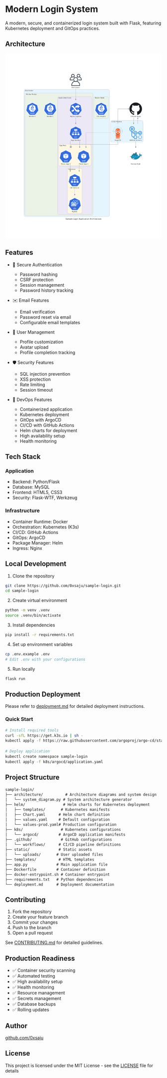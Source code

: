 # Modern Login System

A modern, secure, and containerized login system built with Flask, featuring Kubernetes deployment and GitOps practices.

## Architecture
![System Architecture](architecture/sample_login_application_architecture.png)

## Features

- 🔐 Secure Authentication
  - Password hashing
  - CSRF protection
  - Session management
  - Password history tracking

- ✉️ Email Features
  - Email verification
  - Password reset via email
  - Configurable email templates

- 👤 User Management
  - Profile customization
  - Avatar upload
  - Profile completion tracking

- 🛡️ Security Features
  - SQL injection prevention
  - XSS protection
  - Rate limiting
  - Session timeout

- 🚀 DevOps Features
  - Containerized application
  - Kubernetes deployment
  - GitOps with ArgoCD
  - CI/CD with GitHub Actions
  - Helm charts for deployment
  - High availability setup
  - Health monitoring

## Tech Stack

### Application
- Backend: Python/Flask
- Database: MySQL
- Frontend: HTML5, CSS3
- Security: Flask-WTF, Werkzeug

### Infrastructure
- Container Runtime: Docker
- Orchestration: Kubernetes (K3s)
- CI/CD: GitHub Actions
- GitOps: ArgoCD
- Package Manager: Helm
- Ingress: Nginx

## Local Development

1. Clone the repository
```bash
git clone https://github.com/0xsaju/sample-login.git
cd sample-login
```

2. Create virtual environment
```bash
python -m venv .venv
source .venv/bin/activate
```

3. Install dependencies
```bash
pip install -r requirements.txt
```

4. Set up environment variables
```bash
cp .env.example .env
# Edit .env with your configurations
```

5. Run locally
```bash
flask run
```

## Production Deployment

Please refer to [deployment.md](deployment.md) for detailed deployment instructions.

### Quick Start
```bash
# Install required tools
curl -sfL https://get.k3s.io | sh -
kubectl apply -f https://raw.githubusercontent.com/argoproj/argo-cd/stable/manifests/install.yaml

# Deploy application
kubectl create namespace sample-login
kubectl apply -f k8s/argocd/application.yaml
```

## Project Structure

```
sample-login/
├── architecture/          # Architecture diagrams and system design
│   └── system_diagram.py # System architecture generator
├── helm/                 # Helm charts for Kubernetes deployment
│   ├── templates/       # Kubernetes manifests
│   ├── Chart.yaml      # Helm chart definition
│   ├── values.yaml     # Default configuration
│   └── values-prod.yaml# Production configuration
├── k8s/                 # Kubernetes configurations
│   └── argocd/         # ArgoCD application manifests
├── .github/             # GitHub configurations
│   └── workflows/      # CI/CD pipeline definitions
├── static/             # Static assets
│   └── uploads/       # User uploaded files
├── templates/          # HTML templates
├── app.py             # Main application file
├── Dockerfile         # Container definition
├── docker-entrypoint.sh # Container entrypoint
├── requirements.txt   # Python dependencies
└── deployment.md      # Deployment documentation
```

## Contributing

1. Fork the repository
2. Create your feature branch
3. Commit your changes
4. Push to the branch
5. Open a pull request

See [CONTRIBUTING.md](CONTRIBUTING.md) for detailed guidelines.

## Production Readiness

- ✅ Container security scanning
- ✅ Automated testing
- ✅ High availability setup
- ✅ Health monitoring
- ✅ Resource management
- ✅ Secrets management
- ✅ Database backups
- ✅ Rolling updates

## Author

[github.com/0xsaju](https://github.com/0xsaju)

## License

This project is licensed under the MIT License - see the [LICENSE](LICENSE) file for details

